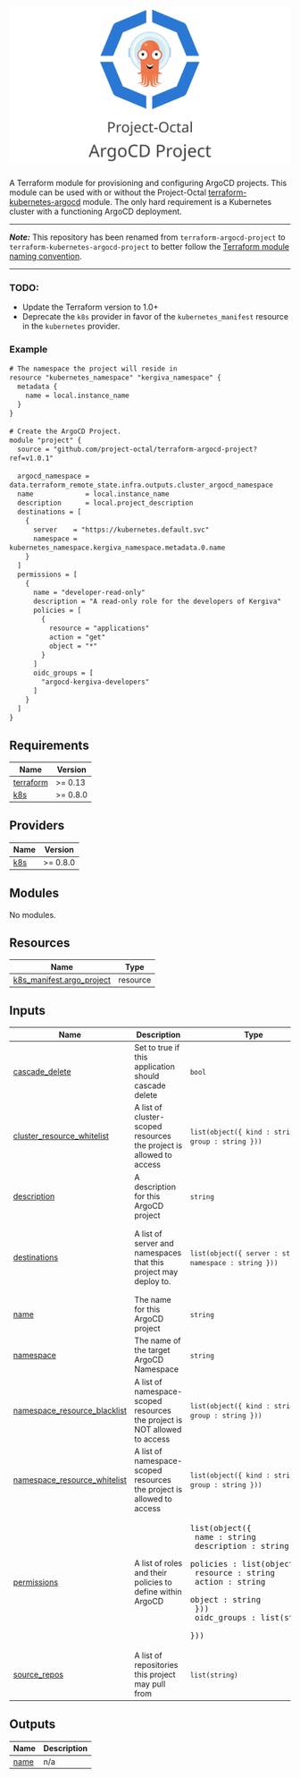 ![Project-Octal: ArgoCD Project](docs/images/project-octal-argocd.svg "Project-Octal: ArgoCD Project")
---

A Terraform module for provisioning and configuring ArgoCD projects.
This module can be used with or without the Project-Octal [terraform-kubernetes-argocd](https://github.com/project-octal/terraform-kubernetes-argocd) module.
The only hard requirement is a Kubernetes cluster with a functioning ArgoCD deployment.

---

***Note:*** This repository has been renamed from `terraform-argocd-project` to `terraform-kubernetes-argocd-project`
 to better follow the [Terraform module naming convention](https://www.terraform.io/docs/registry/modules/publish.html). 

--- 

### TODO:
- Update the Terraform version to 1.0+
- Deprecate the `k8s` provider in favor of the `kubernetes_manifest` resource in the `kubernetes` provider.

### Example
```hcl-terraform
# The namespace the project will reside in
resource "kubernetes_namespace" "kergiva_namespace" {
  metadata {
    name = local.instance_name
  }
}

# Create the ArgoCD Project.
module "project" {
  source = "github.com/project-octal/terraform-argocd-project?ref=v1.0.1"

  argocd_namespace = data.terraform_remote_state.infra.outputs.cluster_argocd_namespace
  name             = local.instance_name
  description      = local.project_description
  destinations = [
    {
      server    = "https://kubernetes.default.svc"
      namespace = kubernetes_namespace.kergiva_namespace.metadata.0.name
    }
  ]
  permissions = [
    {
      name = "developer-read-only"
      description = "A read-only role for the developers of Kergiva"
      policies = [
        {
          resource = "applications"
          action = "get"
          object = "*"
        }
      ]
      oidc_groups = [
        "argocd-kergiva-developers"
      ]
    }
  ]
}
```
<!-- BEGIN_TF_DOCS -->
## Requirements

| Name | Version |
|------|---------|
| <a name="requirement_terraform"></a> [terraform](#requirement\_terraform) | >= 0.13 |
| <a name="requirement_k8s"></a> [k8s](#requirement\_k8s) | >= 0.8.0 |

## Providers

| Name | Version |
|------|---------|
| <a name="provider_k8s"></a> [k8s](#provider\_k8s) | >= 0.8.0 |

## Modules

No modules.

## Resources

| Name | Type |
|------|------|
| [k8s_manifest.argo_project](https://registry.terraform.io/providers/banzaicloud/k8s/latest/docs/resources/manifest) | resource |

## Inputs

| Name | Description | Type | Default | Required |
|------|-------------|------|---------|:--------:|
| <a name="input_cascade_delete"></a> [cascade\_delete](#input\_cascade\_delete) | Set to true if this application should cascade delete | `bool` | `false` | no |
| <a name="input_cluster_resource_whitelist"></a> [cluster\_resource\_whitelist](#input\_cluster\_resource\_whitelist) | A list of cluster-scoped resources the project is allowed to access | `list(object({ kind : string, group : string }))` | `[]` | no |
| <a name="input_description"></a> [description](#input\_description) | A description for this ArgoCD project | `string` | n/a | yes |
| <a name="input_destinations"></a> [destinations](#input\_destinations) | A list of server and namespaces that this project may deploy to. | `list(object({ server : string, namespace : string }))` | <pre>[<br>  {<br>    "namespace": "default",<br>    "server": "https://kubernetes.default.svc"<br>  }<br>]</pre> | no |
| <a name="input_name"></a> [name](#input\_name) | The name for this ArgoCD project | `string` | n/a | yes |
| <a name="input_namespace"></a> [namespace](#input\_namespace) | The name of the target ArgoCD Namespace | `string` | n/a | yes |
| <a name="input_namespace_resource_blacklist"></a> [namespace\_resource\_blacklist](#input\_namespace\_resource\_blacklist) | A list of namespace-scoped resources the project is NOT allowed to access | `list(object({ kind : string, group : string }))` | `[]` | no |
| <a name="input_namespace_resource_whitelist"></a> [namespace\_resource\_whitelist](#input\_namespace\_resource\_whitelist) | A list of namespace-scoped resources the project is allowed to access | `list(object({ kind : string, group : string }))` | `[]` | no |
| <a name="input_permissions"></a> [permissions](#input\_permissions) | A list of roles and their policies to define within ArgoCD | <pre>list(object({<br>    name : string<br>    description : string<br>    policies : list(object({<br>      resource : string<br>      action : string<br>      object : string<br>    }))<br>    oidc_groups : list(string)<br>  }))</pre> | `[]` | no |
| <a name="input_source_repos"></a> [source\_repos](#input\_source\_repos) | A list of repositories this project may pull from | `list(string)` | <pre>[<br>  "*"<br>]</pre> | no |

## Outputs

| Name | Description |
|------|-------------|
| <a name="output_name"></a> [name](#output\_name) | n/a |
<!-- END_TF_DOCS -->